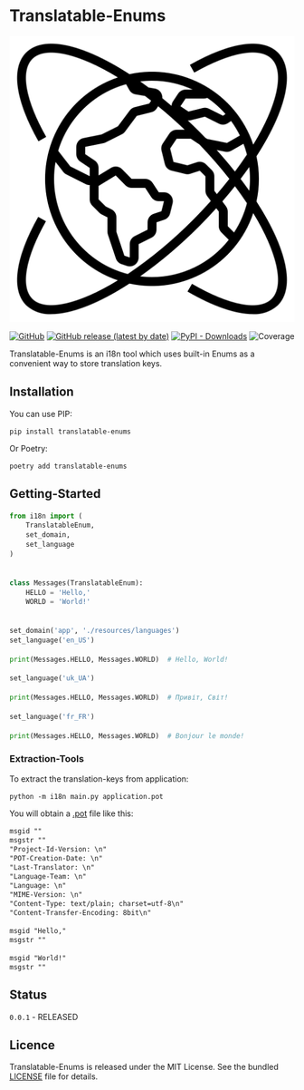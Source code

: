 # Translatable-Enums

<p align="center">
<img src="resources/images/logo.png" alt="Lib logo">
</p>

<p align="center">
<a href="https://github.com/CrazyProger1/Translatable-Enums/blob/master/LICENSE"><img alt="GitHub" src="https://img.shields.io/github/license/CrazyProger1/Translatable-Enums"></a>
<a href="https://github.com/CrazyProger1/Translatable-Enums/releases/latest"><img alt="GitHub release (latest by date)" src="https://img.shields.io/github/v/release/CrazyProger1/Translatable-Enums"></a>
<a href="https://pypi.org/project/translatable-enums/"><img alt="PyPI - Downloads" src="https://img.shields.io/pypi/dm/translatable-enums"></a>
<img src="https://img.shields.io/badge/coverage-98%25-brightgreen" alt="Coverage"/>
</p>

Translatable-Enums is an i18n tool which uses built-in Enums as a convenient way to store translation keys.

## Installation

You can use PIP:

```shell
pip install translatable-enums
```

Or Poetry:

```shell
poetry add translatable-enums
```

## Getting-Started

```python
from i18n import (
    TranslatableEnum,
    set_domain,
    set_language
)


class Messages(TranslatableEnum):
    HELLO = 'Hello,'
    WORLD = 'World!'


set_domain('app', './resources/languages')
set_language('en_US')

print(Messages.HELLO, Messages.WORLD)  # Hello, World!

set_language('uk_UA')

print(Messages.HELLO, Messages.WORLD)  # Привіт, Світ!

set_language('fr_FR')

print(Messages.HELLO, Messages.WORLD)  # Bonjour le monde!
```

### Extraction-Tools

To extract the translation-keys from application:

```shell
python -m i18n main.py application.pot
```

You will obtain a [.pot](https://pofile.net/) file like this:

```potfile
msgid ""
msgstr ""
"Project-Id-Version: \n"
"POT-Creation-Date: \n"
"Last-Translator: \n"
"Language-Team: \n"
"Language: \n"
"MIME-Version: \n"
"Content-Type: text/plain; charset=utf-8\n"
"Content-Transfer-Encoding: 8bit\n"

msgid "Hello,"
msgstr ""

msgid "World!"
msgstr ""
```

## Status

``0.0.1`` - RELEASED

## Licence

Translatable-Enums is released under the MIT License. See the bundled [LICENSE](LICENSE) file for details.
